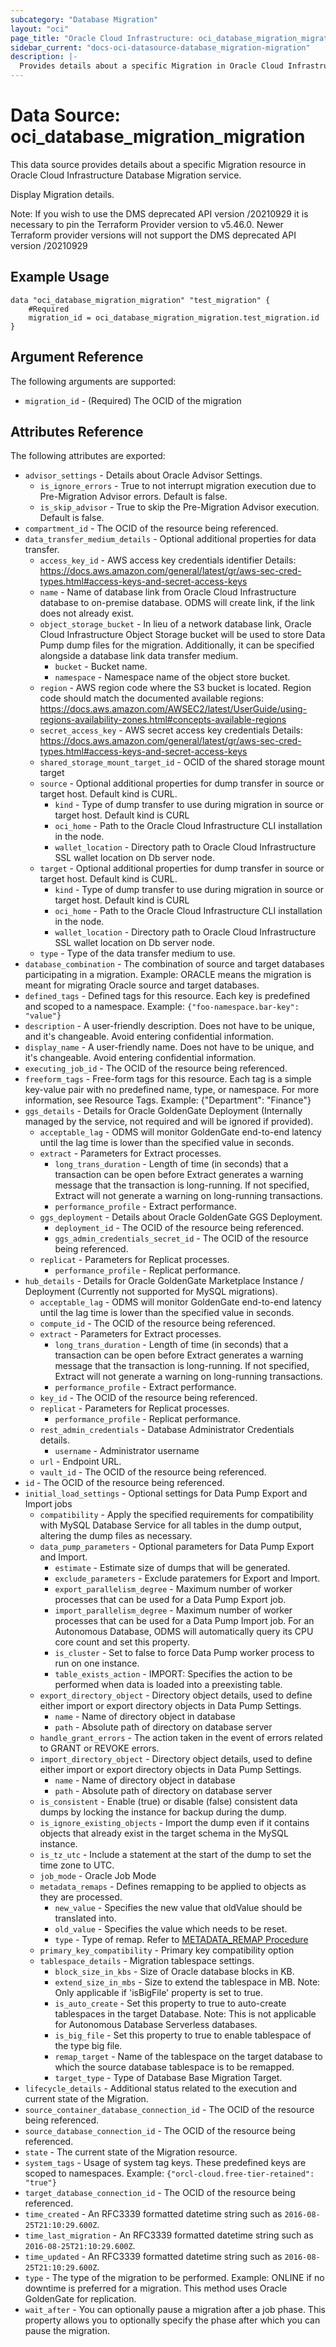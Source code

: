 ```yaml
---
subcategory: "Database Migration"
layout: "oci"
page_title: "Oracle Cloud Infrastructure: oci_database_migration_migration"
sidebar_current: "docs-oci-datasource-database_migration-migration"
description: |-
  Provides details about a specific Migration in Oracle Cloud Infrastructure Database Migration service
---
```


# Data Source: oci_database_migration_migration
This data source provides details about a specific Migration resource in Oracle Cloud Infrastructure Database Migration service.

Display Migration details.

Note: If you wish to use the DMS deprecated API version /20210929 it is necessary to pin the Terraform Provider version to v5.46.0. Newer Terraform provider versions will not support the DMS deprecated API version /20210929

## Example Usage

```hcl
data "oci_database_migration_migration" "test_migration" {
	#Required
	migration_id = oci_database_migration_migration.test_migration.id
}
```

## Argument Reference

The following arguments are supported:

* `migration_id` - (Required) The OCID of the migration 


## Attributes Reference

The following attributes are exported:

* `advisor_settings` - Details about Oracle Advisor Settings.
	* `is_ignore_errors` - True to not interrupt migration execution due to Pre-Migration Advisor errors. Default is false.
	* `is_skip_advisor` - True to skip the Pre-Migration Advisor execution. Default is false.
* `compartment_id` - The OCID of the resource being referenced.
* `data_transfer_medium_details` - Optional additional properties for data transfer.
	* `access_key_id` - AWS access key credentials identifier Details: https://docs.aws.amazon.com/general/latest/gr/aws-sec-cred-types.html#access-keys-and-secret-access-keys 
	* `name` - Name of database link from Oracle Cloud Infrastructure database to on-premise database. ODMS will create link,  if the link does not already exist. 
	* `object_storage_bucket` - In lieu of a network database link, Oracle Cloud Infrastructure Object Storage bucket will be used to store Data Pump dump files for the migration. Additionally, it can be specified alongside a database link data transfer medium. 
		* `bucket` - Bucket name.
		* `namespace` - Namespace name of the object store bucket.
	* `region` - AWS region code where the S3 bucket is located. Region code should match the documented available regions: https://docs.aws.amazon.com/AWSEC2/latest/UserGuide/using-regions-availability-zones.html#concepts-available-regions 
	* `secret_access_key` - AWS secret access key credentials Details: https://docs.aws.amazon.com/general/latest/gr/aws-sec-cred-types.html#access-keys-and-secret-access-keys 
	* `shared_storage_mount_target_id` - OCID of the shared storage mount target 
	* `source` - Optional additional properties for dump transfer in source or target host. Default kind is CURL.
		* `kind` - Type of dump transfer to use during migration in source or target host. Default kind is CURL 
		* `oci_home` - Path to the Oracle Cloud Infrastructure CLI installation in the node.
		* `wallet_location` - Directory path to Oracle Cloud Infrastructure SSL wallet location on Db server node. 
	* `target` - Optional additional properties for dump transfer in source or target host. Default kind is CURL.
		* `kind` - Type of dump transfer to use during migration in source or target host. Default kind is CURL 
		* `oci_home` - Path to the Oracle Cloud Infrastructure CLI installation in the node.
		* `wallet_location` - Directory path to Oracle Cloud Infrastructure SSL wallet location on Db server node. 
	* `type` - Type of the data transfer medium to use.
* `database_combination` - The combination of source and target databases participating in a migration. Example: ORACLE means the migration is meant for migrating Oracle source and target databases. 
* `defined_tags` - Defined tags for this resource. Each key is predefined and scoped to a namespace. Example: `{"foo-namespace.bar-key": "value"}` 
* `description` - A user-friendly description. Does not have to be unique, and it's changeable.  Avoid entering confidential information. 
* `display_name` - A user-friendly name. Does not have to be unique, and it's changeable.  Avoid entering confidential information. 
* `executing_job_id` - The OCID of the resource being referenced.
* `freeform_tags` - Free-form tags for this resource. Each tag is a simple key-value pair with no predefined name, type, or namespace.  For more information, see Resource Tags. Example: {"Department": "Finance"} 
* `ggs_details` - Details for Oracle GoldenGate Deployment (Internally managed by the service, not required and will be ignored if provided).
	* `acceptable_lag` - ODMS will monitor GoldenGate end-to-end latency until the lag time is lower than the specified value in seconds. 
	* `extract` - Parameters for Extract processes.
		* `long_trans_duration` - Length of time (in seconds) that a transaction can be open before Extract generates a warning message that the transaction is long-running. If not specified, Extract will not generate a warning on long-running transactions. 
		* `performance_profile` - Extract performance. 
	* `ggs_deployment` - Details about Oracle GoldenGate GGS Deployment.
		* `deployment_id` - The OCID of the resource being referenced.
		* `ggs_admin_credentials_secret_id` - The OCID of the resource being referenced.
	* `replicat` - Parameters for Replicat processes.
		* `performance_profile` - Replicat performance. 
* `hub_details` - Details for Oracle GoldenGate Marketplace  Instance / Deployment (Currently not supported for MySQL migrations).
	* `acceptable_lag` - ODMS will monitor GoldenGate end-to-end latency until the lag time is lower than the specified value in seconds. 
	* `compute_id` - The OCID of the resource being referenced.
	* `extract` - Parameters for Extract processes.
		* `long_trans_duration` - Length of time (in seconds) that a transaction can be open before Extract generates a warning message that the transaction is long-running. If not specified, Extract will not generate a warning on long-running transactions. 
		* `performance_profile` - Extract performance. 
	* `key_id` - The OCID of the resource being referenced.
	* `replicat` - Parameters for Replicat processes.
		* `performance_profile` - Replicat performance. 
	* `rest_admin_credentials` - Database Administrator Credentials details. 
		* `username` - Administrator username 
	* `url` - Endpoint URL.
	* `vault_id` - The OCID of the resource being referenced.
* `id` - The OCID of the resource being referenced.
* `initial_load_settings` - Optional settings for Data Pump Export and Import jobs
	* `compatibility` - Apply the specified requirements for compatibility with MySQL Database Service for all tables in the dump  output, altering the dump files as necessary. 
	* `data_pump_parameters` - Optional parameters for Data Pump Export and Import.
		* `estimate` - Estimate size of dumps that will be generated.
		* `exclude_parameters` - Exclude paratemers for Export and Import.
		* `export_parallelism_degree` - Maximum number of worker processes that can be used for a Data Pump Export job.
		* `import_parallelism_degree` - Maximum number of worker processes that can be used for a Data Pump Import job. For an Autonomous Database, ODMS will automatically query its CPU core count and set this property. 
		* `is_cluster` - Set to false to force Data Pump worker process to run on one instance.
		* `table_exists_action` - IMPORT: Specifies the action to be performed when data is loaded into a preexisting table. 
	* `export_directory_object` - Directory object details, used to define either import or export directory objects in Data Pump Settings. 
		* `name` - Name of directory object in database 
		* `path` - Absolute path of directory on database server 
	* `handle_grant_errors` - The action taken in the event of errors related to GRANT or REVOKE errors.
	* `import_directory_object` - Directory object details, used to define either import or export directory objects in Data Pump Settings. 
		* `name` - Name of directory object in database 
		* `path` - Absolute path of directory on database server 
	* `is_consistent` - Enable (true) or disable (false) consistent data dumps by locking the instance for backup during the dump. 
	* `is_ignore_existing_objects` - Import the dump even if it contains objects that already exist in the target schema in the MySQL instance. 
	* `is_tz_utc` - Include a statement at the start of the dump to set the time zone to UTC. 
	* `job_mode` - Oracle Job Mode
	* `metadata_remaps` - Defines remapping to be applied to objects as they are processed. 
		* `new_value` - Specifies the new value that oldValue should be translated into.
		* `old_value` - Specifies the value which needs to be reset.
		* `type` - Type of remap. Refer to [METADATA_REMAP Procedure ](https://docs.oracle.com/en/database/oracle/oracle-database/19/arpls/DBMS_DATAPUMP.html#GUID-0FC32790-91E6-4781-87A3-229DE024CB3D)
	* `primary_key_compatibility` - Primary key compatibility option
	* `tablespace_details` - Migration tablespace settings. 
		* `block_size_in_kbs` - Size of Oracle database blocks in KB. 
		* `extend_size_in_mbs` - Size to extend the tablespace in MB.  Note: Only applicable if 'isBigFile' property is set to true. 
		* `is_auto_create` - Set this property to true to auto-create tablespaces in the target Database. Note: This is not applicable for Autonomous Database Serverless databases. 
		* `is_big_file` - Set this property to true to enable tablespace of the type big file. 
		* `remap_target` - Name of the tablespace on the target database to which the source database tablespace is to be remapped. 
		* `target_type` - Type of Database Base Migration Target. 
* `lifecycle_details` - Additional status related to the execution and current state of the Migration.
* `source_container_database_connection_id` - The OCID of the resource being referenced.
* `source_database_connection_id` - The OCID of the resource being referenced.
* `state` - The current state of the Migration resource.
* `system_tags` - Usage of system tag keys. These predefined keys are scoped to namespaces. Example: `{"orcl-cloud.free-tier-retained": "true"}` 
* `target_database_connection_id` - The OCID of the resource being referenced.
* `time_created` - An RFC3339 formatted datetime string such as `2016-08-25T21:10:29.600Z`. 
* `time_last_migration` - An RFC3339 formatted datetime string such as `2016-08-25T21:10:29.600Z`. 
* `time_updated` - An RFC3339 formatted datetime string such as `2016-08-25T21:10:29.600Z`. 
* `type` - The type of the migration to be performed. Example: ONLINE if no downtime is preferred for a migration. This method uses Oracle GoldenGate for replication. 
* `wait_after` - You can optionally pause a migration after a job phase. This property allows you to optionally specify the phase after which you can pause the migration. 

